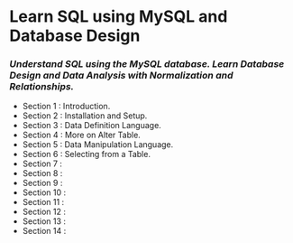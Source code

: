 # **Learn SQL using MySQL and Database Design**
### *Understand SQL using the MySQL database. Learn Database Design and Data Analysis with Normalization and Relationships.*

+ Section 1 : Introduction.
+ Section 2 : Installation and Setup.
+ Section 3 : Data Definition Language.
+ Section 4 : More on Alter Table.
+ Section 5 : Data Manipulation Language. 
+ Section 6 : Selecting from a Table. 
+ Section 7 : 
+ Section 8 :  
+ Section 9 : 
+ Section 10 : 
+ Section 11 : 
+ Section 12 : 
+ Section 13 : 
+ Section 14 : 
